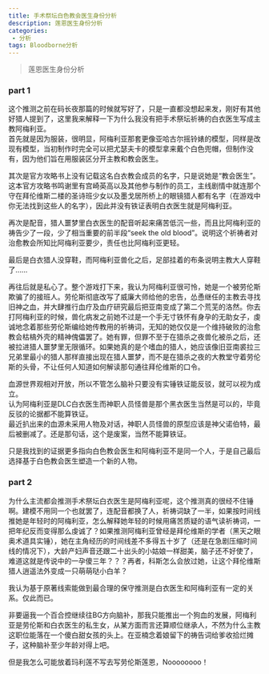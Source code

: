 ```yaml
---
title: 手术祭坛白色教会医生身份分析
description: 莲恩医生身份分析
categories:
 - 分析
tags: Bloodborne分析
---
```


> 莲恩医生身份分析

<!-- more -->
### part 1
这个推测之前在码长夜那篇的时候就写好了，只是一直都没想起来发，刚好有其他好猎人提到了，这里我来解释一下为什么我没有把手术祭坛祈祷的白衣医生写成主教阿梅利亚。<br>
首先就是因为服装，很明显，阿梅利亚那套更像亚哈古尔摇铃婊的模型，同样是改现有模型，当初制作时完全可以把尤瑟夫卡的模型拿来戴个白色兜帽，但制作没有，因为他们旨在用服装区分开主教和教会医生。<br>

其次是官方攻略书上没有记载这名白衣教会成员的名字，只是说她是“教会医生”。这本官方攻略书鸣谢里有宫崎英高以及其他参与制作的员工，主线剧情中就连那个守在拜伦维斯二楼的圣诗班少女以及墨戈居所桥上的眼镜猎人都有名字（在游戏中你无法找到这些人的名字），因此并没有铁证表明白衣医生就是阿梅利亚。<br>

再次是配音，猎人噩梦里白衣医生的配音听起来痛苦低沉一些，而且比阿梅利亚的祷告少了一段，少了相当重要的前半段“seek the old blood”。说明这个祈祷者对治愈教会所知比阿梅利亚要少，责任也比阿梅利亚更轻。<br>

最后是白衣猎人没穿鞋，而阿梅利亚兽化之后，足部挂着的布条说明主教大人穿鞋了……<br>

再往后就是私心了。整个游戏打下来，我认为阿梅利亚很可怜，她是一个被劳伦斯欺骗了的接班人。劳伦斯彻底改写了威廉大师给他的忠告，怂恿继任的主教去寻找旧神之血，并大肆推行血疗及血疗研究最后把亚南变成了第二个荒芜的洛然。你去打阿梅利亚的时候，兽化病发之前她不过是一个手无寸铁怀有身孕的无助女子，虔诚地念着那些劳伦斯编给她传教用的祈祷词，无知的她仅仅是一个维持破败的治愈教会枯槁外壳的精神傀儡罢了。她有罪，但罪不至于在猎杀之夜兽化被杀之后，还被拉进猎人噩梦里无限循环。如果她真的是个嗜血的猎人，她应该像旧亚南裘拉三兄弟里最小的猎人那样直接出现在猎人噩梦，而不是在猎杀之夜的大教堂守着劳伦斯的头骨，不让任何人知道如何解读那句通往拜伦维斯的口令。<br>

血源世界观相对开放，所以不管怎么脑补只要没有实锤铁证能反驳，就可以视为成立。<br>
认为阿梅利亚是DLC白衣医生而神职人员怪兽是那个黑衣医生当然是可以的，毕竟反驳的论据都不能算铁证。<br>
最近扒出来的血源未采用人物及对话，神职人员怪兽的原型应该是神父诺伯特，最后被删减了。还是那句话，这个是废案，当然不能算铁证。<br>

只是我找到的证据更多指向白色教会医生和阿梅利亚不是同一个人，于是自己最后选择基于白色教会医生塑造一个新的人物。<br>

### part 2
为什么主流都会推测手术祭坛白衣医生是阿梅利亚呢，这个推测真的很经不住锤啊。建模不用同一个也就罢了，连配音都换了人，祈祷词缺了一半，如果按时间线推她是年轻时的阿梅利亚，怎么解释她年轻的时候用痛苦质疑的语气读祈祷词，一把年纪反而变得那么虔诚了？如果推测阿梅利亚曾经是拜伦维斯的学者（黑天之眼奥术道具实锤），她在主角经历的时间线差不多得五十岁了（还是在急剧压缩时间线的情况下），大龄产妇声音还跟二十出头的小姑娘一样甜美，脑子还不好使了，难道这就是传说中的一孕傻三年？？？再者，科斯怎么会放过她，让这个拜伦维斯猎人逍遥法外变成一只萌萌哒小白羊？<br>

我认为基于原著线索能做到最合理的保守推测是白衣医生和阿梅利亚有一定的关系。仅此而已。<br>

非要逼我一个百合控继续往BG方向脑补，那我只能推出一个狗血的发展，阿梅利亚是劳伦斯和白衣医生的私生女，从某方面而言还算顺位继承人，不然为什么主教这职位能落在一个傻白甜女孩的头上。在亚楠念着娘留下的祷告词给爹收拾烂摊子，这种脑补至少年龄对得上吧。<br>

但是我怎么可能放着玛利莲不写去写劳伦斯莲恩，Noooooooo！